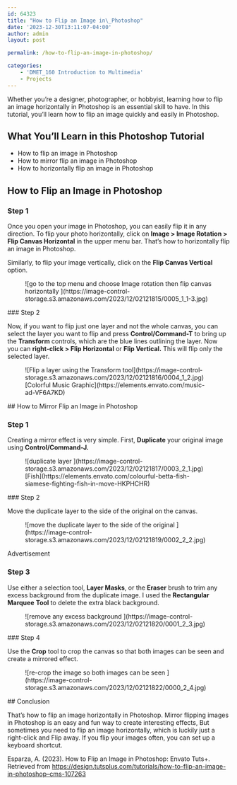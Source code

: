 ```yaml
---
id: 64323
title: "How to Flip an Image in\_Photoshop"
date: '2023-12-30T13:11:07-04:00'
author: admin
layout: post

permalink: /how-to-flip-an-image-in-photoshop/

categories:
    - 'DMET_160 Introduction to Multimedia'
    - Projects
---
```


Whether you’re a designer, photographer, or hobbyist, learning how to flip an image horizontally in Photoshop is an essential skill to have. In this tutorial, you’ll learn how to flip an image quickly and easily in Photoshop.

## What You’ll Learn in this Photoshop Tutorial 

- How to flip an image in Photoshop
- How to mirror flip an image in Photoshop
- How to horizontally flip an image in Photoshop

## How to Flip an Image in Photoshop

### Step 1

Once you open your image in Photoshop, you can easily flip it in any direction. To flip your photo horizontally, click on **Image &gt; Image Rotation &gt; Flip Canvas Horizontal** in the upper menu bar. That’s how to horizontally flip an image in Photoshop.

Similarly, to flip your image vertically, click on the **Flip Canvas Vertical** option.

<div class="wp-block-image"><figure class="aligncenter">![go to the top menu and choose Image rotation then flip canvas horizontally ](https://image-control-storage.s3.amazonaws.com/2023/12/02121815/0005_1_1-3.jpg)</figure></div>### Step 2

Now, if you want to flip just one layer and not the whole canvas, you can select the layer you want to flip and press **Control/Command-T** to bring up the **Transform** controls, which are the blue lines outlining the layer. Now you can **right-click &gt; Flip Horizontal** or **Flip Vertical.** This will flip only the selected layer.

<div class="wp-block-image"><figure class="aligncenter">![Flip a layer using the Transform tool](https://image-control-storage.s3.amazonaws.com/2023/12/02121816/0004_1_2.jpg)<figcaption class="wp-element-caption">[Colorful Music Graphic](https://elements.envato.com/music-ad-VF6A7KD)</figcaption></figure></div>## How to Mirror Flip an Image in Photoshop 

### Step 1

Creating a mirror effect is very simple. First, **Duplicate** your original image using **Control/Command-J.**

<div class="wp-block-image"><figure class="aligncenter">![duplicate layer ](https://image-control-storage.s3.amazonaws.com/2023/12/02121817/0003_2_1.jpg)<figcaption class="wp-element-caption">[Fish](https://elements.envato.com/colourful-betta-fish-siamese-fighting-fish-in-move-HKPHCHR)</figcaption></figure></div>### Step 2

Move the duplicate layer to the side of the original on the canvas.

<div class="wp-block-image"><figure class="aligncenter">![move the duplicate layer to the side of the original ](https://image-control-storage.s3.amazonaws.com/2023/12/02121819/0002_2_2.jpg)</figure></div>Advertisement

### Step 3

Use either a selection tool, **Layer Masks**, or the **Eraser** brush to trim any excess background from the duplicate image. I used the **Rectangular Marquee** **Tool** to delete the extra black background.

<div class="wp-block-image"><figure class="aligncenter">![remove any excess background ](https://image-control-storage.s3.amazonaws.com/2023/12/02121820/0001_2_3.jpg)</figure></div>### Step 4

Use the **Crop** tool to crop the canvas so that both images can be seen and create a mirrored effect.

<div class="wp-block-image"><figure class="aligncenter">![re-crop the image so both images can be seen ](https://image-control-storage.s3.amazonaws.com/2023/12/02121822/0000_2_4.jpg)</figure></div>## Conclusion

That’s how to flip an image horizontally in Photoshop. Mirror flipping images in Photoshop is an easy and fun way to create interesting effects, But sometimes you need to flip an image horizontally, which is luckily just a right-click and Flip away. If you flip your images often, you can set up a keyboard shortcut.

Esparza, A. (2023). How to Flip an Image in Photoshop: Envato Tuts+. Retrieved from https://design.tutsplus.com/tutorials/how-to-flip-an-image-in-photoshop–cms-107263